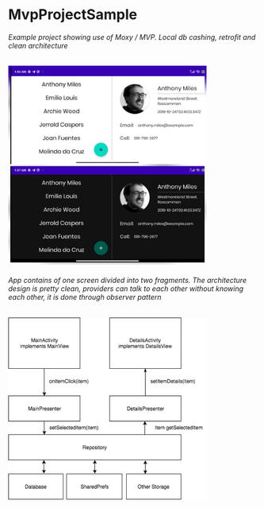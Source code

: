 # MvpProjectSample
###### Example project showing use of Moxy / MVP. Local db cashing, retrofit and clean architecture

<img src="./photos/users.jpg" width="400">

###### App contains of one screen divided into two fragments. The architecture design is pretty clean, providers can talk to each other without knowing each other, it is done through observer pattern


<img src="./photos/rep.jpg" width="400">